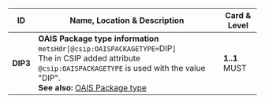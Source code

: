 |  ID     | Name, Location & Description | Card & Level |
| ------- | ---------------------------- | ------------ |
| <a name="DIP3"></a>**DIP3** | **OAIS Package type information** <br/> `metsHdr[@csip:OAISPACKAGETYPE=`DIP`]` <br/> The in CSIP added attribute `@csip:OAISPACKAGETYPE` is used with the value "DIP". <br/> **See also:** [OAIS Package type](#VocabularyOAISPackageType) | **1..1** <br/> MUST |
